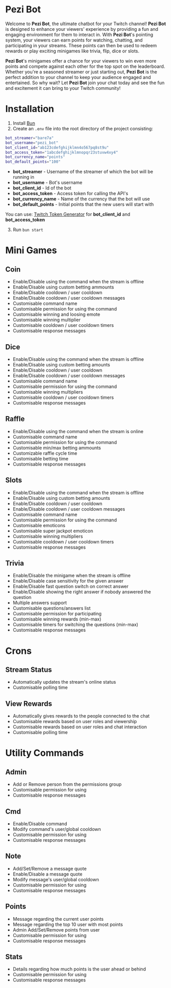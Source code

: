 # Pezi Bot

Welcome to **Pezi Bot**, the ultimate chatbot for your Twitch channel! **Pezi Bot** is designed to enhance your viewers' experience by providing a fun and engaging environment for them to interact in. With **Pezi Bot**'s pointing system, your viewers can earn points for watching, chatting, and participating in your streams. These points can then be used to redeem rewards or play exciting minigames like trivia, flip, dice or slots.

**Pezi Bot**'s minigames offer a chance for your viewers to win even more points and compete against each other for the top spot on the leaderboard. Whether you're a seasoned streamer or just starting out, **Pezi Bot** is the perfect addition to your channel to keep your audience engaged and entertained. So why wait? Let **Pezi Bot** join your chat today and see the fun and excitement it can bring to your Twitch community!

# Installation

1. Install [Bun](https://bun.sh/docs/installation)
2. Create an `.env` file into the root directory of the project consisting:

```bash
bot_streamer="bare7a"
bot_username="pezi_bot"
bot_client_id="ab123cdefghijklmn4o567pq8st9u"
bot_access_token="1abcdefghijklmnopqr23stuvw4xy4"
bot_currency_name="points"
bot_default_points="100"
```

- **bot_streamer** - Username of the streamer of which the bot will be running in
- **bot_username** - Bot's username
- **bot_client_id** - Id of the bot
- **bot_access_token** - Access token for calling the API's
- **bot_currency_name** - Name of the currency that the bot will use
- **bot_default_points** - Initial points that the new users will start with

You can use: [Twitch Token Generator](https://twitchtokengenerator.com/) for **bot_client_id** and **bot_access_token**

3. Run `bun start`

# Mini Games

## Coin

- Enable/Disable using the command when the stream is offline
- Enable/Disable using custom betting ammounts
- Enable/Disable cooldown / user cooldown
- Enable/Disable cooldown / user cooldown messages
- Customisable command name
- Customisable permission for using the command
- Customisable winning and loosing emote
- Customisable winning multiplier
- Customisable cooldown / user cooldown timers
- Customisable response messages

## Dice

- Enable/Disable using the command when the stream is offline
- Enable/Disable using custom betting amounts
- Enable/Disable cooldown / user cooldown
- Enable/Disable cooldown / user cooldown messages
- Customisable command name
- Customisable permission for using the command
- Customisable winning multipliers
- Customisable cooldown / user cooldown timers
- Customisable response messages

## Raffle

- Enable/Disable using the command when the stream is online
- Customisable command name
- Customisable permission for using the command
- Customisable min/max betting ammounts
- Customizable raffle cycle time
- Customisable betting time
- Customisable response messages

## Slots

- Enable/Disable using the command when the stream is offline
- Enable/Disable using custom betting amounts
- Enable/Disable cooldown / user cooldown
- Enable/Disable cooldown / user cooldown messages
- Customisable command name
- Customisable permission for using the command
- Customisable emoticons
- Customisable super jackpot emoticon
- Customisable winning multipliers
- Customisable cooldown / user cooldown timers
- Customisable response messages

## Trivia

- Enable/Disable the minigame when the stream is offline
- Enable/Disable case sensitivity for the given answer
- Enable/Disable fast question switch on correct answer
- Enable/Disable showing the right answer if nobody answered the question
- Multiple answers support
- Customisable questions/answers list
- Customisable permission for participating
- Customisable winning rewards (min-max)
- Customisable timers for switching the questions (min-max)
- Customisable response messages

# Crons

## Stream Status

- Automatically updates the stream's online status
- Customisable polling time

## View Rewards

- Automatically gives rewards to the people connected to the chat
- Customisable rewards based on user roles and viewership
- Customisable rewards based on user roles and chat interaction
- Customisable polling time

# Utility Commands

## Admin

- Add or Remove person from the permissions group
- Customisable permission for using
- Customisable response messages

## Cmd

- Enable/Disable command
- Modify command's user/global cooldown
- Customisable permission for using
- Customisable response messages

## Note

- Add/Set/Remove a message quote
- Enable/Disable a message quote
- Modify message's user/global cooldown
- Customisable permission for using
- Customisable response messages

## Points

- Message regarding the current user points
- Message regarding the top 10 user with most points
- Admin Add/Set/Remove points from user
- Customisable permission for using
- Customisable response messages

## Stats

- Details regarding how much points is the user ahead or behind
- Customisable permission for using
- Customisable response messages

